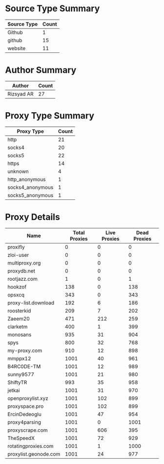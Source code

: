 # Source Type Summary

| Source Type | Count |
|-------------|-------|
| Github | 1 |
| github | 15 |
| website | 11 |


# Author Summary

| Author | Count |
|--------|-------|
| Rizsyad AR | 27 |


# Proxy Type Summary

| Proxy Type | Count |
|------------|-------|
| http | 21 |
| socks4 | 20 |
| socks5 | 22 |
| https | 14 |
| unknown | 4 |
| http_anonymous | 1 |
| socks4_anonymous | 1 |
| socks5_anonymous | 1 |


# Proxy Details

| Name | Total Proxies | Live Proxies | Dead Proxies |
|------|---------------|--------------|---------------|
| proxifly | 0 | 0 | 0 |
| zloi-user | 0 | 0 | 0 |
| multiproxy.org | 0 | 0 | 0 |
| proxydb.net | 0 | 0 | 0 |
| rootjazz.com | 1 | 0 | 1 |
| hookzof | 138 | 0 | 138 |
| opsxcq | 343 | 0 | 343 |
| proxy-list.download | 192 | 6 | 186 |
| roosterkid | 209 | 7 | 202 |
| Zaeem20 | 471 | 212 | 259 |
| clarketm | 400 | 1 | 399 |
| monosans | 935 | 31 | 904 |
| spys | 800 | 32 | 768 |
| my-proxy.com | 910 | 12 | 898 |
| mmppx12 | 1001 | 40 | 961 |
| B4RC0DE-TM | 1001 | 12 | 989 |
| sunny9577 | 1001 | 21 | 980 |
| ShiftyTR | 993 | 35 | 958 |
| jetkai | 1001 | 31 | 970 |
| openproxylist.xyz | 1001 | 102 | 899 |
| proxyspace.pro | 1001 | 102 | 899 |
| ErcinDedeoglu | 1001 | 47 | 954 |
| proxy4parsing | 1001 | 0 | 1001 |
| proxyscrape.com | 1001 | 606 | 395 |
| TheSpeedX | 1001 | 72 | 929 |
| rotatingproxies.com | 1001 | 1 | 1000 |
| proxylist.geonode.com | 1001 | 24 | 977 |
